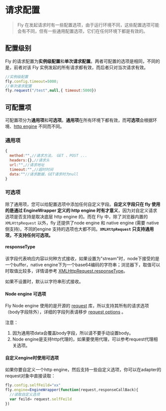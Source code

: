 # 请求配置



> Fly 在发起请求时有一些配置选项，由于运行环境不同，这些配置选项可能会有不同，但有一些通用配置选项，它们在任何环境下都是有效的。



## 配置级别

Fly 的请求配置为**实例级配置**和**单次请求配置**。两者可配置的选项是相同，不同的是，前者对该 Fly 实例发起的所有请求都有效，而后者只对当次请求有效。

```javascript
//实例级配置
fly.config.timeout=5000;
//单次请求配置
fly.request("/test",null,{ timeout:5000}) 
```



## 可配置项

可配置项分为**通用项**和**可选项**。**通用项**在所有环境下都有效，而**可选项**会根据环境、[http engine](#/doc/flyio/engine) 不同而不同。

### 通用项

```javascript
{
  method:"",//请求方法， GET 、POST ...
  headers:{},//请求头
  url:"",//请求地址
  timeout:"",//超时时间
  data:""//请求数据，GET请求时为null
}
```

### 可选项

除了通用项，您可以给配置选项中添加任何自定义字段。**自定义字段只在 fly 使用的是通过 EngineWrapper 定义的 http engine 时有才意义**，因为对自定义请求选项是否支持是取决底层 http engine 的。而在 Fly 中，除了浏览器内置的 `XMLHttpRequest` 以外，fly 还提供了node engine 和 native engine (需要 native 侧支持)，不同的engine 支持的选项也大都不同。**`XMLHttpRequest` 只支持通用项，不支持任何可选项。**

#### **responseType**

该字段代表响应内容以何种方式接收，如果设置为"stream"时，node下接受的是一个buffer，native engine下为一个base64编码的字符串；浏览器下，取值可以时取值比较多，详情请参考 [XMLHttpRequest.responseType](https://developer.mozilla.org/en-US/docs/Web/API/XMLHttpRequest/responseType)。

如果不设置时，默认以字符串形式接收。

#### Node engine 可选项

Fly Node engine 使用的是开源的 [request](https://github.com/request/request) 库，所以支持其所有的请求选项（body字段除外），详细的字段列表请移步  [request options](https://github.com/request/request#requestoptions-callback ) 。

注意：

1. 因为通用项data会覆盖body字段，所以请不要手动设置body。
2. Node engine是支持http代理的，如果要使用代理，可以参考request代理相关选项。

#### 自定义engine时使用可选项

如果你要自定义一个http engine，然后支持一些自定义选项，你可以在adapter的request对象中直接读取：

```javascript
fly.config.selfFeild="xx"
fly.engine=EngineWrapper(function(request,responseCallBack){
  //读取自定义选项
  var feild= request.selfFeild
})
```

